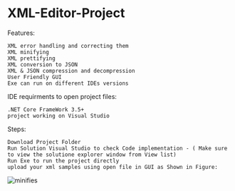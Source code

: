 # XML-Editor-Project
Features:

    XML error handling and correcting them
    XML minifying
    XML prettifying
    XML conversion to JSON
    XML & JSON compression and decompression
    User Friendly GUI
    Exe can run on different IDEs versions



IDE requirments to open project files:

    .NET Core FrameWork 3.5+    
    project working on Visual Studio
  
Steps:

    Download Project Folder    
    Run Solution Visual Studio to check Code implementation - ( Make sure to view the solutione explorer window from View list)
    Run Exe to run the project directly
    upload your xml samples using open file in GUI as Shown in Figure:
    
    
  ![minifies](https://user-images.githubusercontent.com/41831294/125723379-99b7f88c-49e5-4287-956c-56fc21069eae.png)
